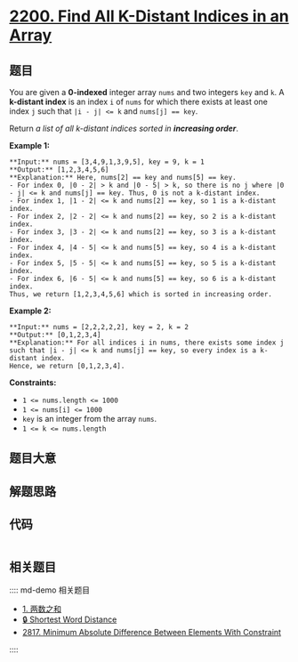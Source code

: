 # [2200. Find All K-Distant Indices in an Array](https://leetcode.com/problems/find-all-k-distant-indices-in-an-array)

## 题目

You are given a **0-indexed** integer array `nums` and two integers `key` and
`k`. A **k-distant index** is an index `i` of `nums` for which there exists at
least one index `j` such that `|i - j| <= k` and `nums[j] == key`.

Return _a list of all k-distant indices sorted in **increasing order**_.



**Example 1:**

    
    
    **Input:** nums = [3,4,9,1,3,9,5], key = 9, k = 1
    **Output:** [1,2,3,4,5,6]
    **Explanation:** Here, nums[2] == key and nums[5] == key.
    - For index 0, |0 - 2| > k and |0 - 5| > k, so there is no j where |0 - j| <= k and nums[j] == key. Thus, 0 is not a k-distant index.
    - For index 1, |1 - 2| <= k and nums[2] == key, so 1 is a k-distant index.
    - For index 2, |2 - 2| <= k and nums[2] == key, so 2 is a k-distant index.
    - For index 3, |3 - 2| <= k and nums[2] == key, so 3 is a k-distant index.
    - For index 4, |4 - 5| <= k and nums[5] == key, so 4 is a k-distant index.
    - For index 5, |5 - 5| <= k and nums[5] == key, so 5 is a k-distant index.
    - For index 6, |6 - 5| <= k and nums[5] == key, so 6 is a k-distant index.
    Thus, we return [1,2,3,4,5,6] which is sorted in increasing order. 
    

**Example 2:**

    
    
    **Input:** nums = [2,2,2,2,2], key = 2, k = 2
    **Output:** [0,1,2,3,4]
    **Explanation:** For all indices i in nums, there exists some index j such that |i - j| <= k and nums[j] == key, so every index is a k-distant index. 
    Hence, we return [0,1,2,3,4].
    



**Constraints:**

  * `1 <= nums.length <= 1000`
  * `1 <= nums[i] <= 1000`
  * `key` is an integer from the array `nums`.
  * `1 <= k <= nums.length`


## 题目大意

## 解题思路

## 代码

```javascript

```

## 相关题目

:::: md-demo 相关题目
- [1. 两数之和](./0001.md)
- [🔒 Shortest Word Distance](https://leetcode.com/problems/shortest-word-distance)
- [2817. Minimum Absolute Difference Between Elements With Constraint](https://leetcode.com/problems/minimum-absolute-difference-between-elements-with-constraint)

::::
